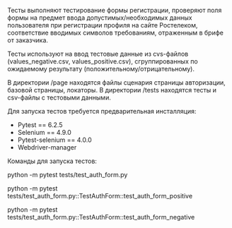 Тесты выполняют тестирование формы регистрации, проверяют поля формы на предмет ввода допустимых/необходимых данных пользователя при регистрации профиля на сайте Ростелеком, соответствие вводимых символов требованиям, отраженным в брифе от заказчика.

Тесты используют на ввод тестовые данные из cvs-файлов (values_negative.csv, values_positive.csv), сгруппированных по ожидаемому результату (положительному/отрицательному).

В директории /page находятся файлы сценария страницы авторизации, базовой страницы, локаторы.
В директории /tests находятся тесты и csv-файлы с тестовыми данными.

Для запуска тестов требуется предварительная инсталляция:
-	 Pytest == 6.2.5
-	Selenium == 4.9.0
-	Pytest-selenium == 4.0.0
-	Webdriver-manager

Команды для запуска тестов:

python -m pytest tests/test_auth_form.py

python -m pytest tests/test_auth_form.py::TestAuthForm::test_auth_form_positive

python -m pytest tests/test_auth_form.py::TestAuthForm::test_auth_form_negative

